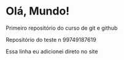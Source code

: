 # Olá, Mundo!
 Primeiro repositório do curso de git e github

Repositório do teste n 99749187619

Essa linha eu adicionei direto no site
